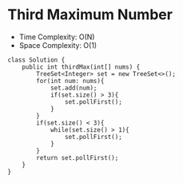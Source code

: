 # Third Maximum Number

- Time Complexity: O(N)
- Space Complexity: O(1)

```
class Solution {
    public int thirdMax(int[] nums) {
        TreeSet<Integer> set = new TreeSet<>();
        for(int num: nums){
            set.add(num);
            if(set.size() > 3){
                set.pollFirst();
            }
        }
        if(set.size() < 3){
            while(set.size() > 1){
                set.pollFirst();
            }
        }
        return set.pollFirst();
    }
}
```
